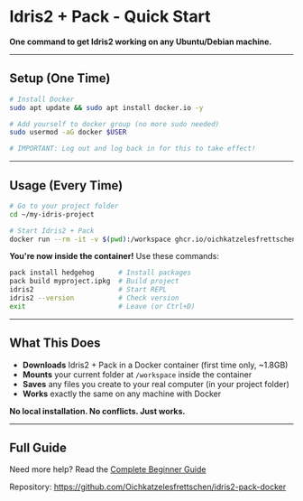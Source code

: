 # Idris2 + Pack - Quick Start

**One command to get Idris2 working on any Ubuntu/Debian machine.**

---

## Setup (One Time)

```bash
# Install Docker
sudo apt update && sudo apt install docker.io -y

# Add yourself to docker group (no more sudo needed)
sudo usermod -aG docker $USER

# IMPORTANT: Log out and log back in for this to take effect!
```

---

## Usage (Every Time)

```bash
# Go to your project folder
cd ~/my-idris-project

# Start Idris2 + Pack
docker run --rm -it -v $(pwd):/workspace ghcr.io/oichkatzelesfrettschen/idris2-pack-docker:latest
```

**You're now inside the container!** Use these commands:

```bash
pack install hedgehog      # Install packages
pack build myproject.ipkg  # Build project
idris2                     # Start REPL
idris2 --version           # Check version
exit                       # Leave (or Ctrl+D)
```

---

## What This Does

- **Downloads** Idris2 + Pack in a Docker container (first time only, ~1.8GB)
- **Mounts** your current folder at `/workspace` inside the container
- **Saves** any files you create to your real computer (in your project folder)
- **Works** exactly the same on any machine with Docker

**No local installation. No conflicts. Just works.**

---

## Full Guide

Need more help? Read the [Complete Beginner Guide](BEGINNER_GUIDE.md)

Repository: https://github.com/Oichkatzelesfrettschen/idris2-pack-docker
